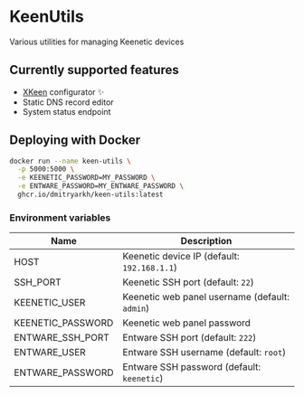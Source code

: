 # KeenUtils
Various utilities for managing Keenetic devices

## Currently supported features
* [XKeen](https://github.com/Skrill0/XKeen) configurator ✨
* Static DNS record editor
* System status endpoint

## Deploying with Docker
```bash
docker run --name keen-utils \
  -p 5000:5000 \
  -e KEENETIC_PASSWORD=MY_PASSWORD \
  -e ENTWARE_PASSWORD=MY_ENTWARE_PASSWORD \
  ghcr.io/dmitryarkh/keen-utils:latest
```
### Environment variables
| Name              | Description                                    |
|-------------------|------------------------------------------------|
| HOST              | Keenetic device IP (default: `192.168.1.1`)    |
| SSH_PORT          | Keenetic SSH port (default: `22`)              |
| KEENETIC_USER     | Keenetic web panel username (default: `admin`) |
| KEENETIC_PASSWORD | Keenetic web panel password                    |
| ENTWARE_SSH_PORT  | Entware SSH port (default: `222`)              |
| ENTWARE_USER      | Entware SSH username (default: `root`)         |
| ENTWARE_PASSWORD  | Entware SSH password (default: `keenetic`)     |